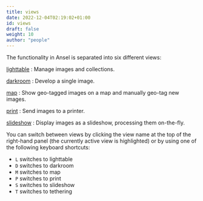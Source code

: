 ```yaml
---
title: views
date: 2022-12-04T02:19:02+01:00
id: views
draft: false
weight: 10
author: "people"
---
```


The functionality in Ansel is separated into six different views:

[lighttable](../../views/lighttable/_index.md)
: Manage images and collections.

[darkroom](../../views/darkroom/_index.md)
: Develop a single image.

[map](../../map/_index.md)
: Show geo-tagged images on a map and manually geo-tag new images.

[print](../../views/print/_index.md)
: Send images to a printer.

[slideshow](../../views/slideshow/_index.md)
: Display images as a slideshow, processing them on-the-fly.

You can switch between views by clicking the view name at the top of the right-hand panel (the currently active view is highlighted) or by using one of the following keyboard shortcuts:

 - `L` switches to lighttable
 - `D` switches to darkroom
 - `M` switches to map
 - `P` switches to print
 - `S` switches to slideshow
 - `T` switches to tethering
